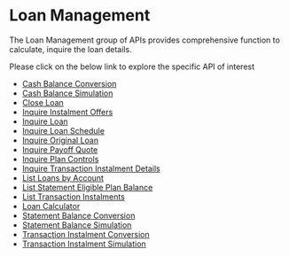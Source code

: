 # Loan Management

The Loan Management group of APIs provides comprehensive function to calculate, inquire the loan details.

Please click on the below link to explore the specific API of interest

- [Cash Balance Conversion](./?path=docs/APIs/Loan-Management/Cash-Balance-Conversion.md)
- [Cash Balance Simulation](./?path=docs/APIs/Loan-Management/Cash-Balance-Similation.md)
- [Close Loan](./?path=docs/APIs/Loan-Management/Close-Loan.md)
- [Inquire Instalment Offers](./?path=docs/APIs/Loan-Management/Inquire-Instalement-Offers.md)
- [Inquire Loan](./?path=docs/APIs/Loan-Management/Inquire-Loan.md)
- [Inquire Loan Schedule](./?path=docs/APIs/Loan-Management/Inquire-Loan-Schedule.md)
- [Inquire Original Loan](./?path=docs/APIs/Loan-Management/Inquire-Original-Loan.md)
- [Inquire Payoff Quote](./?path=docs/APIs/Loan-Management/Inquire-Payoff-Quote.md)
- [Inquire Plan Controls](./?path=docs/APIs/Loan-Management/Inquire-Plan-Controls.md)
- [Inquire Transaction Instalment Details](./?path=docs/APIs/Loan-Management/Inquire-Transaction-Instalment-Details.md)
- [List Loans by Account](./?path=docs/APIs/Loan-Management/List-Loans-by-Account.md)
- [List Statement Eligible Plan Balance](./?path=docs/APIs/Loan-Management/List-Statement-Eligible-Plan-balance.md)
- [List Transaction Instalments](./?path=docs/APIs/Loan-Management/List-Transaction-Instalments.md)
- [Loan Calculator](./?path=docs/APIs/Loan-Management/Loan-Calculator.md)
- [Statement Balance Conversion](./?path=docs/APIs/Loan-Management/Statement-Instalement-Conversion.md)
- [Statement Balance Simulation](./?path=docs/APIs/Loan-Management/Statement-Instalement-Simulation.md)
- [Transaction Instalment Conversion](./?path=docs/APIs/Loan-Management/Transaction-Installment-Conversion.md)
- [Transaction Instalment Simulation](./?path=docs/APIs/Loan-Management/Transaction-Instalement-Simulation.md)